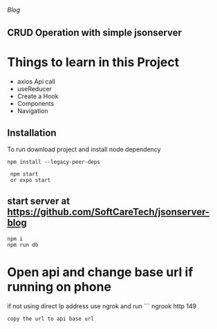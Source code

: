 ###### Blog 

## CRUD Operation with simple jsonserver
# Things to learn in this Project
 - axios  Api call  
 - useReducer 
 - Create  a Hook
 - Components
 - Navigation 

## Installation
To run
download project and install node dependency
 
 ``` 
 npm install --legacy-peer-deps 
 
  npm start 
  or expo start
 ```
 

## start server at https://github.com/SoftCareTech/jsonserver-blog
``` 
npm i
npm run db 
```
 
# Open api and change base url if running on phone
if not using direct Ip address use ngrok and run ```
ngrook http 149 
``` in ngrok folder in https://github.com/SoftCareTech/jsonserver-blog project
copy the url to api base url

